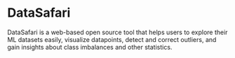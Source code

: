# DataSafari
DataSafari is a web-based open source tool that helps users to explore their ML datasets easily, visualize datapoints, detect and correct outliers, and gain insights about class imbalances and other statistics.
